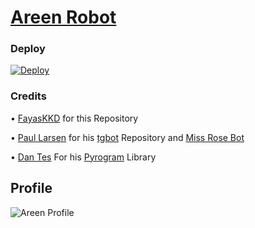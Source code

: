 # [Areen Robot](https://t.me/AreenXRobot)

### Deploy

[![Deploy](https://www.herokucdn.com/deploy/button.svg)](https://heroku.com/deploy?template=https://github.com/ShrayanshSharma2004/AreenXRobot.git)

### Credits

• [FayasKKD](https://github.com/FayasKKD/Bio) for this Repository 

• [Paul Larsen](https://github.com/PaulSonOfLars) for his [tgbot](https://github.com/PaulSonOfLars/tgbot) Repository and [Miss Rose Bot](https://t.me/MissRose_bot)

• [Dan Tes](https://github.com/delivrance) For his [Pyrogram](https://docs.pyrogram.org/) Library

## Profile

![Areen Profile](https://telegra.ph/file/21605b3dfef2fe3577036.jpg)
